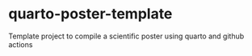 # quarto-poster-template
Template project to compile a scientific poster using quarto and github actions
